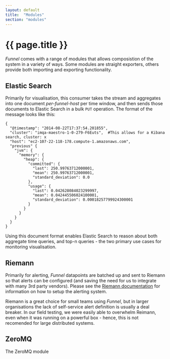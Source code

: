 ```yaml
---
layout: default
title:  "Modules"
section: "modules"
---
```


# {{ page.title }}

*Funnel* comes with a range of modules that allows composistion of the system in a variety of ways. Some modules are straight exporters, others provide both importing and exporting functionality.

<a name="elastic"></a>

## Elastic Search

Primarily for visualisation, this consumer takes the stream and aggregates into one document *per-funnel-host* per time window, and then sends those documents to Elastic Search in a bulk `PUT` operation. The format of the message looks like this:

```
{
  "@timestamp": "2014-08-22T17:37:54.201855",
  "cluster": "imqa-maestro-1-0-279-F6Euts",  #This allows for a Kibana search, cluster: x
  "host": "ec2-107-22-118-178.compute-1.amazonaws.com",
  "previous" {
    "jvm": {
      "memory": {
        "heap": {
          "committed": {
            "last": 250.99763712000001,
            "mean": 250.99763712000001,
            "standard_deviation": 0.0
          },
          "usage": {
            "last": 0.042628084023299997,
            "mean": 0.042445506024100001,
            "standard_deviation": 0.00018257799924300001
          }
        }
      }
    }
  }
}
```

Using this document format enables Elastic Search to reason about both aggregate time queries, and top-n queries - the two primary use cases for monitoring visualisation.

<a name="riemann"></a>

## Riemann

Primarily for alerting, *Funnel* datapoints are batched up and sent to Riemann so that alerts can be configured (and saving the need for us to integrate with many 3rd party vendors). Please see the [Riemann documentation](http://riemann.io) for information on how to setup the alerting system.

Riemann is a great choice for small teams using *Funnel*, but in larger organisations the lack of self-service alert definition is usually a deal breaker. In our field testing, we were easily able to overwhelm Reimann, even when it was running on a powerful box - hence, this is not recomended for large distributed systems.

<a name="zeromq"></a>

## ZeroMQ

The ZeroMQ module 
